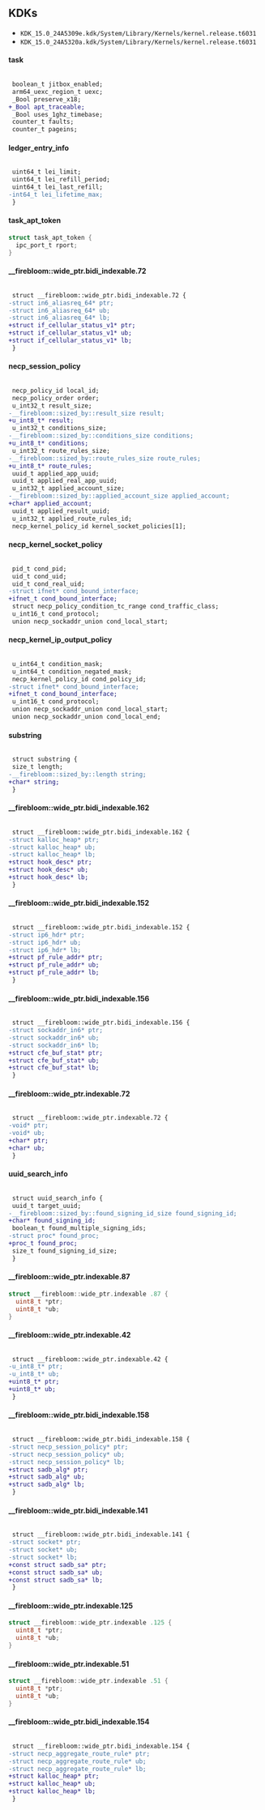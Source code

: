 ## KDKs

- `KDK_15.0_24A5309e.kdk/System/Library/Kernels/kernel.release.t6031`
- `KDK_15.0_24A5320a.kdk/System/Library/Kernels/kernel.release.t6031`

#### task

```diff

 boolean_t jitbox_enabled;	
 arm64_uexc_region_t uexc;	
 _Bool preserve_x18;	
+_Bool apt_traceable;	
 _Bool uses_1ghz_timebase;	
 counter_t faults;	
 counter_t pageins;	

```
#### ledger_entry_info

```diff

 uint64_t lei_limit;	
 uint64_t lei_refill_period;	
 uint64_t lei_last_refill;	
-int64_t lei_lifetime_max;	
 }

```
#### task_apt_token

```c
struct task_apt_token {
  ipc_port_t rport;
}

```
#### __firebloom::wide_ptr.bidi_indexable.72

```diff

 struct __firebloom::wide_ptr.bidi_indexable.72 {
-struct in6_aliasreq_64* ptr;	
-struct in6_aliasreq_64* ub;	
-struct in6_aliasreq_64* lb;	
+struct if_cellular_status_v1* ptr;	
+struct if_cellular_status_v1* ub;	
+struct if_cellular_status_v1* lb;	
 }

```
#### necp_session_policy

```diff

 necp_policy_id local_id;	
 necp_policy_order order;	
 u_int32_t result_size;	
-__firebloom::sized_by::result_size result;	
+u_int8_t* result;	
 u_int32_t conditions_size;	
-__firebloom::sized_by::conditions_size conditions;	
+u_int8_t* conditions;	
 u_int32_t route_rules_size;	
-__firebloom::sized_by::route_rules_size route_rules;	
+u_int8_t* route_rules;	
 uuid_t applied_app_uuid;	
 uuid_t applied_real_app_uuid;	
 u_int32_t applied_account_size;	
-__firebloom::sized_by::applied_account_size applied_account;	
+char* applied_account;	
 uuid_t applied_result_uuid;	
 u_int32_t applied_route_rules_id;	
 necp_kernel_policy_id kernel_socket_policies[1];	

```
#### necp_kernel_socket_policy

```diff

 pid_t cond_pid;	
 uid_t cond_uid;	
 uid_t cond_real_uid;	
-struct ifnet* cond_bound_interface;	
+ifnet_t cond_bound_interface;	
 struct necp_policy_condition_tc_range cond_traffic_class;	
 u_int16_t cond_protocol;	
 union necp_sockaddr_union cond_local_start;	

```
#### necp_kernel_ip_output_policy

```diff

 u_int64_t condition_mask;	
 u_int64_t condition_negated_mask;	
 necp_kernel_policy_id cond_policy_id;	
-struct ifnet* cond_bound_interface;	
+ifnet_t cond_bound_interface;	
 u_int16_t cond_protocol;	
 union necp_sockaddr_union cond_local_start;	
 union necp_sockaddr_union cond_local_end;	

```
#### substring

```diff

 struct substring {
 size_t length;	
-__firebloom::sized_by::length string;	
+char* string;	
 }

```
#### __firebloom::wide_ptr.bidi_indexable.162

```diff

 struct __firebloom::wide_ptr.bidi_indexable.162 {
-struct kalloc_heap* ptr;	
-struct kalloc_heap* ub;	
-struct kalloc_heap* lb;	
+struct hook_desc* ptr;	
+struct hook_desc* ub;	
+struct hook_desc* lb;	
 }

```
#### __firebloom::wide_ptr.bidi_indexable.152

```diff

 struct __firebloom::wide_ptr.bidi_indexable.152 {
-struct ip6_hdr* ptr;	
-struct ip6_hdr* ub;	
-struct ip6_hdr* lb;	
+struct pf_rule_addr* ptr;	
+struct pf_rule_addr* ub;	
+struct pf_rule_addr* lb;	
 }

```
#### __firebloom::wide_ptr.bidi_indexable.156

```diff

 struct __firebloom::wide_ptr.bidi_indexable.156 {
-struct sockaddr_in6* ptr;	
-struct sockaddr_in6* ub;	
-struct sockaddr_in6* lb;	
+struct cfe_buf_stat* ptr;	
+struct cfe_buf_stat* ub;	
+struct cfe_buf_stat* lb;	
 }

```
#### __firebloom::wide_ptr.indexable.72

```diff

 struct __firebloom::wide_ptr.indexable.72 {
-void* ptr;	
-void* ub;	
+char* ptr;	
+char* ub;	
 }

```
#### uuid_search_info

```diff

 struct uuid_search_info {
 uuid_t target_uuid;	
-__firebloom::sized_by::found_signing_id_size found_signing_id;	
+char* found_signing_id;	
 boolean_t found_multiple_signing_ids;	
-struct proc* found_proc;	
+proc_t found_proc;	
 size_t found_signing_id_size;	
 }

```
#### __firebloom::wide_ptr.indexable.87

```c
struct __firebloom::wide_ptr.indexable .87 {
  uint8_t *ptr;
  uint8_t *ub;
}

```
#### __firebloom::wide_ptr.indexable.42

```diff

 struct __firebloom::wide_ptr.indexable.42 {
-u_int8_t* ptr;	
-u_int8_t* ub;	
+uint8_t* ptr;	
+uint8_t* ub;	
 }

```
#### __firebloom::wide_ptr.bidi_indexable.158

```diff

 struct __firebloom::wide_ptr.bidi_indexable.158 {
-struct necp_session_policy* ptr;	
-struct necp_session_policy* ub;	
-struct necp_session_policy* lb;	
+struct sadb_alg* ptr;	
+struct sadb_alg* ub;	
+struct sadb_alg* lb;	
 }

```
#### __firebloom::wide_ptr.bidi_indexable.141

```diff

 struct __firebloom::wide_ptr.bidi_indexable.141 {
-struct socket* ptr;	
-struct socket* ub;	
-struct socket* lb;	
+const struct sadb_sa* ptr;	
+const struct sadb_sa* ub;	
+const struct sadb_sa* lb;	
 }

```
#### __firebloom::wide_ptr.indexable.125

```c
struct __firebloom::wide_ptr.indexable .125 {
  uint8_t *ptr;
  uint8_t *ub;
}

```
#### __firebloom::wide_ptr.indexable.51

```c
struct __firebloom::wide_ptr.indexable .51 {
  uint8_t *ptr;
  uint8_t *ub;
}

```
#### __firebloom::wide_ptr.bidi_indexable.154

```diff

 struct __firebloom::wide_ptr.bidi_indexable.154 {
-struct necp_aggregate_route_rule* ptr;	
-struct necp_aggregate_route_rule* ub;	
-struct necp_aggregate_route_rule* lb;	
+struct kalloc_heap* ptr;	
+struct kalloc_heap* ub;	
+struct kalloc_heap* lb;	
 }

```
